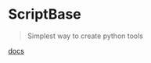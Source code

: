 # ScriptBase
> Simplest way to create python tools

[docs](<https://github.com/xellu/scriptbase/wiki>)
